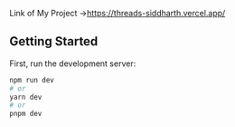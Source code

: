 Link of My Project 
->https://threads-siddharth.vercel.app/

## Getting Started

First, run the development server:

```bash
npm run dev
# or
yarn dev
# or
pnpm dev
```